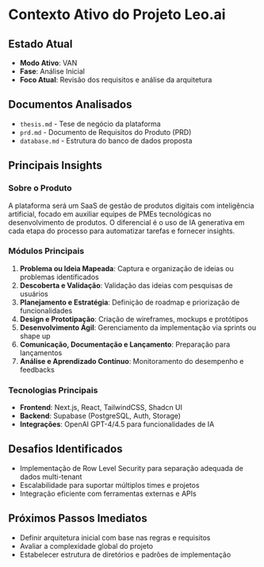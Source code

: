 # Contexto Ativo do Projeto Leo.ai

## Estado Atual
- **Modo Ativo**: VAN
- **Fase**: Análise Inicial
- **Foco Atual**: Revisão dos requisitos e análise da arquitetura

## Documentos Analisados
- `thesis.md` - Tese de negócio da plataforma
- `prd.md` - Documento de Requisitos do Produto (PRD)
- `database.md` - Estrutura do banco de dados proposta

## Principais Insights

### Sobre o Produto
A plataforma será um SaaS de gestão de produtos digitais com inteligência artificial, focado em auxiliar equipes de PMEs tecnológicas no desenvolvimento de produtos. O diferencial é o uso de IA generativa em cada etapa do processo para automatizar tarefas e fornecer insights.

### Módulos Principais
1. **Problema ou Ideia Mapeada**: Captura e organização de ideias ou problemas identificados
2. **Descoberta e Validação**: Validação das ideias com pesquisas de usuários
3. **Planejamento e Estratégia**: Definição de roadmap e priorização de funcionalidades
4. **Design e Prototipação**: Criação de wireframes, mockups e protótipos
5. **Desenvolvimento Ágil**: Gerenciamento da implementação via sprints ou shape up
6. **Comunicação, Documentação e Lançamento**: Preparação para lançamentos
7. **Análise e Aprendizado Contínuo**: Monitoramento do desempenho e feedbacks

### Tecnologias Principais
- **Frontend**: Next.js, React, TailwindCSS, Shadcn UI
- **Backend**: Supabase (PostgreSQL, Auth, Storage)
- **Integrações**: OpenAI GPT-4/4.5 para funcionalidades de IA

## Desafios Identificados
- Implementação de Row Level Security para separação adequada de dados multi-tenant
- Escalabilidade para suportar múltiplos times e projetos
- Integração eficiente com ferramentas externas e APIs

## Próximos Passos Imediatos
- Definir arquitetura inicial com base nas regras e requisitos
- Avaliar a complexidade global do projeto
- Estabelecer estrutura de diretórios e padrões de implementação 